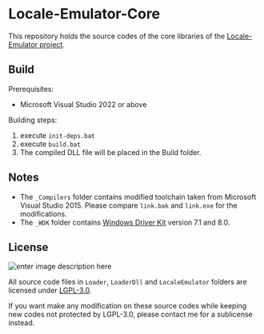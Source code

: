 # Locale-Emulator-Core

This repository holds the source codes of the core libraries of the [Locale-Emulator project](https://github.com/xupefei/Locale-Emulator).

## Build

Prerequisites:

 - Microsoft Visual Studio 2022 or above

Building steps:

 1. execute `init-deps.bat`
 2. execute `build.bat`
 3. The compiled DLL file will be placed in the Build folder.

## Notes

 - The `_Compilers` folder contains modified toolchain taken from Microsoft Visual Studio 2015. Please compare `link.bak` and `link.exe` for the modifications.
 - The `_WDK` folder contains [Windows Driver Kit](https://en.wikipedia.org/wiki/Windows_Driver_Kit) version 7.1 and 8.0.

## License

![enter image description here](http://www.gnu.org/graphics/lgplv3-147x51.png)

All source code files in `Loader`, `LoaderDll` and `LocaleEmulator` folders are licensed under [LGPL-3.0](https://opensource.org/licenses/LGPL-3.0).

If you want make any modification on these source codes while keeping new codes not protected by LGPL-3.0, please contact me for a sublicense instead.

